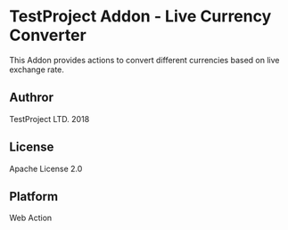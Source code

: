 # TestProject Addon - Live Currency Converter

This Addon provides actions to convert different currencies based on live exchange rate.

## Authror
TestProject LTD. 2018

## License
Apache License 2.0

## Platform
Web Action